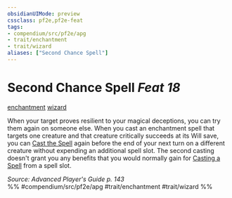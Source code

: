 ```yaml
---
obsidianUIMode: preview
cssclass: pf2e,pf2e-feat
tags:
- compendium/src/pf2e/apg
- trait/enchantment
- trait/wizard
aliases: ["Second Chance Spell"]
---
```

# Second Chance Spell  *Feat 18*  
[enchantment](../../Rules/traits/enchantment.md)  [wizard](../../Rules/traits/wizard.md)  


When your target proves resilient to your magical deceptions, you can try them again on someone else. When you cast an enchantment spell that targets one creature and that creature critically succeeds at its Will save, you can [Cast the Spell](../../Rules/actions/cast-a-spell.md) again before the end of your next turn on a different creature without expending an additional spell slot. The second casting doesn't grant you any benefits that you would normally gain for [Casting a Spell](../../Rules/actions/cast-a-spell.md) from a spell slot.

*Source: Advanced Player's Guide p. 143*  
%% #compendium/src/pf2e/apg #trait/enchantment #trait/wizard %%